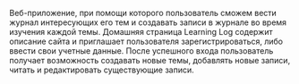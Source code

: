 Веб-приложение, при помощи которого пользователь сможем вести журнал интересующих его тем и создавать записи в журнале во время изучения каждой темы.
Домашняя страница Learning Log содержит описание сайта и приглашает пользователя зарегистрироваться, либо ввести свои учетные данные.
После успешного входа пользователь получает возможность создавать новые темы, добавлять новые записи, читать и редактировать существующие записи.
